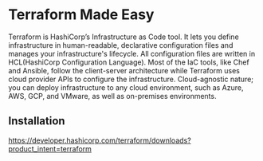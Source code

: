 # Terraform Made Easy
Terraform is HashiCorp’s Infrastructure as Code tool. 
It lets you define infrastructure in human-readable, declarative configuration files and manages your infrastructure's lifecycle. 
All configuration files  are written in HCL(HashiCorp Configuration Language).
Most of the IaC tools, like Chef and Ansible, follow the client-server architecture while Terraform uses cloud provider APIs to configure the infrastructure.
Cloud-agnostic nature; you can deploy infrastructure to any cloud environment, such as Azure, AWS, GCP, and VMware, as well as on-premises environments.

## Installation
https://developer.hashicorp.com/terraform/downloads?product_intent=terraform


